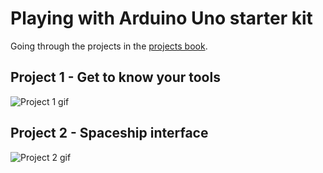 # Playing with Arduino Uno starter kit
Going through the projects in the [projects book](https://www.uio.no/studier/emner/matnat/ifi/IN1060/v21/arduino/arduino-projects-book.pdf).

## Project 1 - Get to know your tools
![Project 1 gif](project1/showcase.gif)

## Project 2 - Spaceship interface
![Project 2 gif](project2/showcase.gif)

